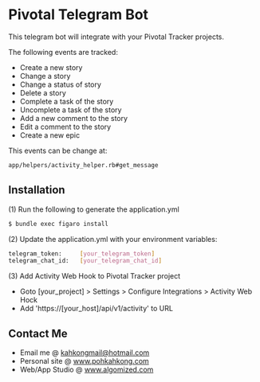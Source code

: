 # Pivotal Telegram Bot

This telegram bot will integrate with your Pivotal Tracker projects.

The following events are tracked:
* Create a new story
* Change a story
* Change a status of story
* Delete a story
* Complete a task of the story
* Uncomplete a task of the story
* Add a new comment to the story
* Edit a comment to the story
* Create a new epic

This events can be change at: 

```sh
app/helpers/activity_helper.rb#get_message
```

## Installation
(1) Run the following to generate the application.yml
```sh
$ bundle exec figaro install
```

(2) Update the application.yml with your environment variables:
```sh
telegram_token:     [your_telegram_token]
telegram_chat_id:   [your_telegram_chat_id]
```

(3) Add Activity Web Hook to Pivotal Tracker project
* Goto [your_project] > Settings > Configure Integrations > Activity Web Hock
* Add 'https://[your_host]/api/v1/activity' to URL 

## Contact Me
* Email me @ <kahkongmail@hotmail.com>
* Personal site @ <a href="http://www.pohkahkong.com" target="_blank">www.pohkahkong.com</a>
* Web/App Studio @ <a href="http://www.algomized.com" target="_blank">www.algomized.com</a>